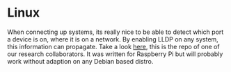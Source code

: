 # Linux

When connecting up systems, its really nice to be able to detect which port a device is on, where it is on a network. By enabling LLDP on any system, this information can propagate. Take a look [here](https://github.com/OpenCPSL/Setup_LLDP), this is the repo of one of our research collaborators. It was written for Raspberry Pi but will probably work without adaption on any Debian based distro.

